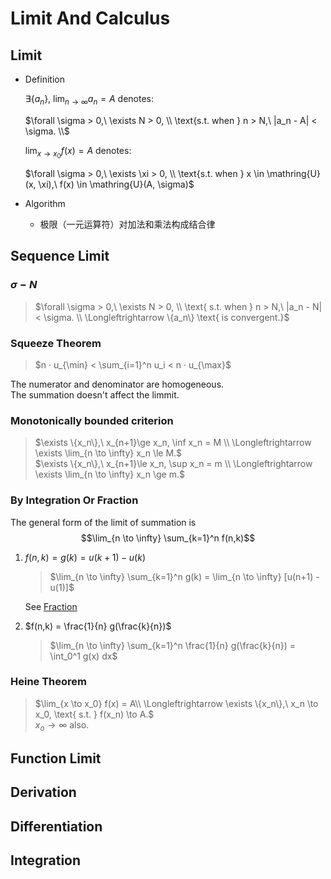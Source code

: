 # Limit And Calculus

## Limit

- Definition

    $\exists\{a_n\},\ \lim_{n \to \infty} a_n = A$ denotes:

    $\forall \sigma > 0,\ \exists N > 0, \\
    \text{s.t. when } n > N,\ |a_n - A| < \sigma. \\$

    $\lim_{x \to x_0} f(x)=A$ denotes:

    $\forall \sigma > 0,\ \exists \xi > 0, \\
    \text{s.t. when } x \in \mathring{U}(x, \xi),\ f(x) \in \mathring{U}(A, \sigma)$

- Algorithm
  - 极限（一元运算符）对加法和乘法构成结合律

## Sequence Limit

### $\sigma - N$

> $\forall \sigma > 0,\ \exists N > 0, \\
\text{ s.t. when } n > N,\ |a_n - N| < \sigma. \\
\Longleftrightarrow \{a_n\} \text{ is convergent.}$

### Squeeze Theorem

> $n · u_{\min} < \sum_{i=1}^n u_i < n · u_{\max}$

The numerator and denominator are homogeneous.\
The summation doesn't affect the limmit.

### Monotonically bounded criterion

> $\exists \{x_n\},\ x_{n+1}\ge x_n, \inf x_n = M \\
\Longleftrightarrow \exists \lim_{n \to \infty} x_n \le M.$\
> $\exists \{x_n\},\ x_{n+1}\le x_n, \sup x_n = m \\
\Longleftrightarrow \exists \lim_{n \to \infty} x_n \ge m.$

### By Integration Or Fraction

The general form of the limit of summation is
$$\lim_{n \to \infty} \sum_{k=1}^n f(n,k)$$

1. $f(n,k) = g(k) = u(k+1) - u(k)$
    > $\lim_{n \to \infty} \sum_{k=1}^n g(k) = \lim_{n \to \infty} [u(n+1) - u(1)]$

    See [Fraction](fraction.md)

2. $f(n,k) = \frac{1}{n} g(\frac{k}{n})$
    > $\lim_{n \to \infty} \sum_{k=1}^n \frac{1}{n} g(\frac{k}{n}) = \int_0^1 g(x) dx$

### Heine Theorem

> $\lim_{x \to x_0} f(x) = A\\
\Longleftrightarrow \exists \{x_n\},\  x_n \to x_0, \text{ s.t. } f(x_n) \to A.$\
> $x_o \to \infty \text{ also.}$

## Function Limit

## Derivation

## Differentiation

## Integration
